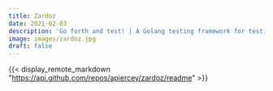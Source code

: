 ```yaml
---
title: Zardoz
date: 2021-02-03
description: 'Go forth and test! | A Golang testing framework for testing asyncronous dependencies.'
image: images/zardoz.jpg
draft: false
---
```

{{< display_remote_markdown "https://api.github.com/repos/apiercey/zardoz/readme" >}}
